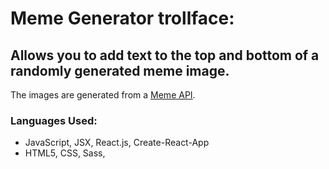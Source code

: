 # Meme Generator trollface:

## Allows you to add text to the top and bottom of a randomly generated meme image. 
The images are generated from a [Meme API](https://api.imgflip.com/get_memes).

### Languages Used: 
- JavaScript, JSX, React.js, Create-React-App
- HTML5, CSS, Sass,
